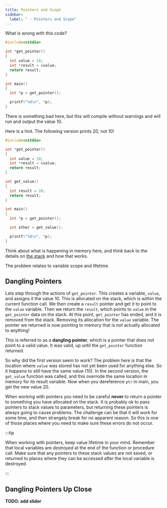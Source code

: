 ```yaml
---
title: Pointers and Scope
sidebar:
  label: " - Pointers and Scope"
---
```


What is wrong with this code?

```cpp
#include<cstdio>

int *get_pointer()
{
  int value = 10;
  int *result = &value;
  return result;
}

int main()
{
  int *p = get_pointer();

  printf("%d\n", *p);
}
```

There is something bad here, but this will compile without warnings and will run and output the value 10.

Here is a hint. The following version prints 20, not 10!

```cpp
#include<cstdio>

int *get_pointer()
{
  int value = 10;
  int *result = &value;
  return result;
}

int get_value()
{
  int result = 20;
  return result;
}

int main()
{
  int *p = get_pointer();

  int other = get_value();

  printf("%d\n", *p);
}
```

Think about what is happening in memory here, and think back to the details on [the stack](../../../2-organising-code/1-concepts/01-1-the-stack) and how that works.

The problem relates to variable scope and lifetime.

## Dangling Pointers

Lets step through the actions of `get_pointer`. This creates a variable, `value`, and assigns it the value 10. This is allocated on the stack, which is within the current function call. We then create a `result` pointer and get it to point to the `value` variable. Then we return the `result`, which points to `value` in the `get_pointer` data on the stack. At this point, `get_pointer` has ended, and it is removed from the stack. Removing its allocation for the `value` variable. The pointer we returned is now pointing to memory that is not actually allocated to anything!

This is referred to as a **dangling pointer**, which is a pointer that does not point to a valid value. It was valid, up until the `get_pointer` function returned.

So why did the first version seem to work? The problem here is that the location where `value` was stored has not yet been used for anything else. So it *happens* to still have the same value (10). In the second version, the `get_value` function was called, and this overrode the same location in memory for its result variable. Now when you dereference `ptr` in main, you get the new value 20.

When working with pointers you need to be careful **never** to return a pointer to something you have allocated on the stack. It is probably ok to pass pointers to stack values to parameters, but returning these pointers is always going to cause problems. The challenge can be that it will work for some time, and then strangely break for no apparent reason. So this is one of those places where you need to make sure these errors do not occur.

:::tip

When working with pointers, keep value lifetime in your mind. Remember that local variables are *destroyed* at the end of the function or procedure call. Make sure that any pointers to these stack values are not saved, or returned to places where they can be accessed after the local variable is destroyed.

:::

## Dangling Pointers Up Close

**TODO: add slider**
